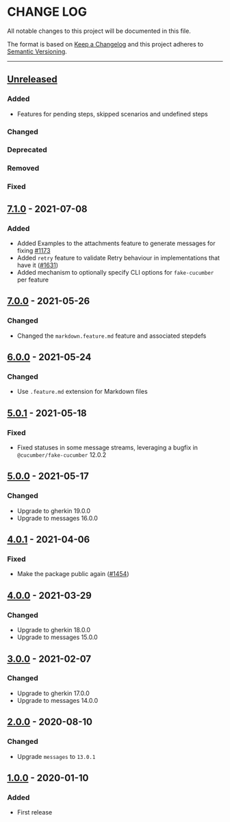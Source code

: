 # CHANGE LOG
All notable changes to this project will be documented in this file.

The format is based on [Keep a Changelog](http://keepachangelog.com/)
and this project adheres to [Semantic Versioning](http://semver.org/).

----
## [Unreleased]

### Added

* Features for pending steps, skipped scenarios and undefined steps

### Changed

### Deprecated

### Removed

### Fixed

## [7.1.0] - 2021-07-08

### Added

* Added Examples to the attachments feature to generate messages for fixing
  [#1173](https://github.com/cucumber/common/issues/1173)
* Added `retry` feature to validate Retry behaviour in implementations that have it ([#1631](https://github.com/cucumber/common/pull/1631))
* Added mechanism to optionally specify CLI options for `fake-cucumber` per feature

## [7.0.0] - 2021-05-26

### Changed

* Changed the `markdown.feature.md` feature and associated stepdefs

## [6.0.0] - 2021-05-24

### Changed

* Use `.feature.md` extension for Markdown files

## [5.0.1] - 2021-05-18

### Fixed

* Fixed statuses in some message streams, leveraging a bugfix in `@cucumber/fake-cucumber` 12.0.2

## [5.0.0] - 2021-05-17

### Changed

* Upgrade to gherkin 19.0.0
* Upgrade to messages 16.0.0

## [4.0.1] - 2021-04-06

### Fixed

* Make the package public again
  ([#1454](https://github.com/cucumber/cucumber/pull/1454))

## [4.0.0] - 2021-03-29

### Changed

* Upgrade to gherkin 18.0.0
* Upgrade to messages 15.0.0

## [3.0.0] - 2021-02-07

### Changed

* Upgrade to gherkin 17.0.0
* Upgrade to messages 14.0.0

## [2.0.0] - 2020-08-10

### Changed

* Upgrade `messages` to `13.0.1`

## [1.0.0] - 2020-01-10

### Added

* First release

<!-- Releases -->
[Unreleased]: https://github.com/cucumber/cucumber/compare/compatibility-kit/v7.1.0...main
[7.1.0]:      https://github.com/cucumber/cucumber/releases/tag/compatibility-kit/v7.0.0
[7.0.0]:      https://github.com/cucumber/cucumber/releases/tag/compatibility-kit/v6.0.0
[6.0.0]:      https://github.com/cucumber/cucumber/releases/tag/compatibility-kit/v5.0.1
[5.0.1]:      https://github.com/cucumber/cucumber/releases/tag/compatibility-kit/v5.0.0
[5.0.0]:      https://github.com/cucumber/cucumber/releases/tag/compatibility-kit/v4.0.1
[4.0.1]:      https://github.com/cucumber/cucumber/releases/tag/compatibility-kit/v4.0.0
[4.0.0]:      https://github.com/cucumber/cucumber/releases/tag/compatibility-kit/v3.0.0
[3.0.0]:      https://github.com/cucumber/cucumber/releases/tag/compatibility-kit/v2.0.0
[2.0.0]:      https://github.com/cucumber/cucumber/releases/tag/compatibility-kit/v1.0.0
[1.0.0]:      https://github.com/cucumber/cucumber/releases/tag/compatibility-kit/v1.0.0

<!-- Contributors in alphabetical order -->
[aslakhellesoy]:    https://github.com/aslakhellesoy
